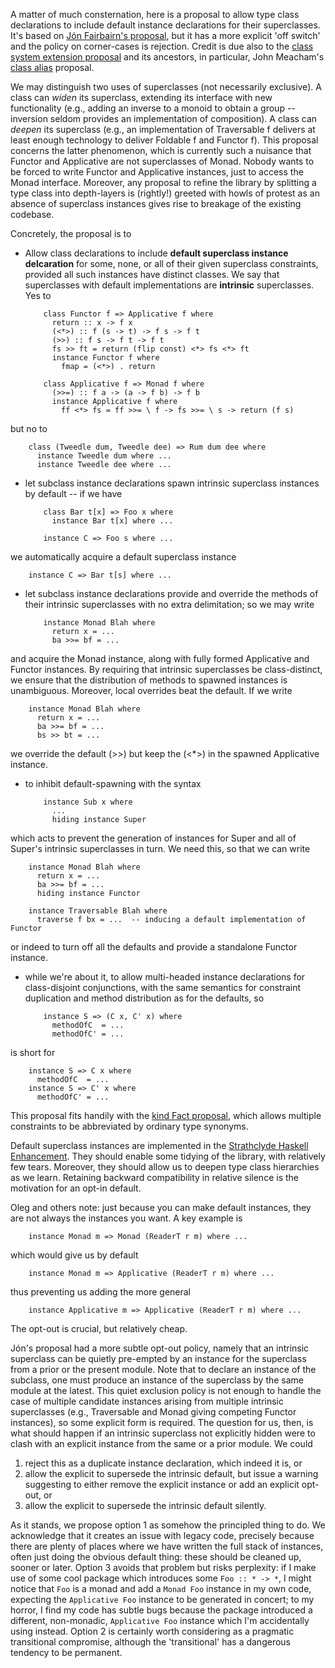
A matter of much consternation, here is a proposal to allow type class declarations to include default instance declarations for their superclasses. It's based on [ Jón Fairbairn's proposal](http://www.haskell.org//pipermail/haskell-prime/2006-August/001587.html), but it has a more explicit 'off switch' and the policy on corner-cases is rejection. Credit is due also to the [ class system extension proposal](http://www.haskell.org/haskellwiki/Class_system_extension_proposal) and its ancestors, in particular, John Meacham's [ class alias](http://repetae.net/recent/out/classalias.html) proposal.


We may distinguish two uses of superclasses (not necessarily exclusive). A class can *widen* its superclass, extending its interface with new functionality (e.g., adding an inverse to a monoid to obtain a group -- inversion seldom provides an implementation of composition). A class can *deepen* its superclass (e.g., an implementation of Traversable f delivers at least enough technology to deliver Foldable f and Functor f). This proposal concerns the latter phenomenon, which is currently such a nuisance that Functor and Applicative are not superclasses of Monad. Nobody wants to be forced to write Functor and Applicative instances, just to access the Monad interface. Moreover, any proposal to refine the library by splitting a type class into depth-layers is (rightly!) greeted with howls of protest as an absence of superclass instances gives rise to breakage of the existing codebase.


Concretely, the proposal is to

- Allow class declarations to include **default superclass instance delcaration** for some, none, or all of their given superclass constraints, provided all such instances have distinct classes. We say that superclasses with default implementations are **intrinsic** superclasses. Yes to

  ```wiki
      class Functor f => Applicative f where
        return :: x -> f x
        (<*>) :: f (s -> t) -> f s -> f t
        (>>) :: f s -> f t -> f t
        fs >> ft = return (flip const) <*> fs <*> ft
        instance Functor f where
          fmap = (<*>) . return

      class Applicative f => Monad f where
        (>>=) :: f a -> (a -> f b) -> f b
        instance Applicative f where
          ff <*> fs = ff >>= \ f -> fs >>= \ s -> return (f s)
  ```


but no to

```wiki
    class (Tweedle dum, Tweedle dee) => Rum dum dee where
      instance Tweedle dum where ...
      instance Tweedle dee where ...
```

- let subclass instance declarations spawn intrinsic superclass instances by default -- if we have

  ```wiki
      class Bar t[x] => Foo x where
        instance Bar t[x] where ...

      instance C => Foo s where ...
  ```


we automatically acquire a default superclass instance

```wiki
    instance C => Bar t[s] where ...
```

- let subclass instance declarations provide and override the methods of their intrinsic superclasses with no extra delimitation; so we may write

  ```wiki
      instance Monad Blah where
        return x = ...
        ba >>= bf = ...
  ```


and acquire the Monad instance, along with fully formed Applicative and Functor instances. By requiring that intrinsic superclasses be class-distinct, we ensure that the distribution of methods to spawned instances is unambiguous. Moreover, local overrides beat the default. If we write

```wiki
    instance Monad Blah where
      return x = ...
      ba >>= bf = ...
      bs >> bt = ...
```


we override the default (\>\>) but keep the (\<\*\>) in the spawned Applicative instance.

- to inhibit default-spawning with the syntax

  ```wiki
      instance Sub x where
        ...
        hiding instance Super
  ```


which acts to prevent the generation of instances for Super and all of Super's intrinsic superclasses in turn. We need this, so that we can write

```wiki
    instance Monad Blah where
      return x = ...
      ba >>= bf = ...
      hiding instance Functor

    instance Traversable Blah where
      traverse f bx = ...  -- inducing a default implementation of Functor
```


or indeed to turn off all the defaults and provide a standalone Functor instance.

- while we're about it, to allow multi-headed instance declarations for class-disjoint conjunctions, with the same semantics for constraint duplication and method distribution as for the defaults, so

  ```wiki
      instance S => (C x, C' x) where
        methodOfC  = ...
        methodOfC' = ...
  ```


is short for

```wiki
    instance S => C x where
      methodOfC  = ...
    instance S => C' x where
      methodOfC' = ...
```


This proposal fits handily with the [kind Fact proposal](kind-fact), which allows multiple constraints to be abbreviated by ordinary type synonyms.


Default superclass instances are implemented in the [ Strathclyde Haskell Enhancement](http://personal.cis.strath.ac.uk/~conor/pub/she/superclass.html). They should enable some tidying of the library, with relatively few tears. Moreover, they should allow us to deepen type class hierarchies as we learn. Retaining backward compatibility in relative silence is the motivation for an opt-in default.


Oleg and others note: just because you can make default instances, they are not always the instances you want. A key example is

```wiki
    instance Monad m => Monad (ReaderT r m) where ...
```


which would give us by default

```wiki
    instance Monad m => Applicative (ReaderT r m) where ...
```


thus preventing us adding the more general

```wiki
    instance Applicative m => Applicative (ReaderT r m) where ...
```


The opt-out is crucial, but relatively cheap.


Jón's proposal had a more subtle opt-out policy, namely that an intrinsic superclass can be quietly pre-empted by an instance for the superclass from a prior or the present module. Note that to declare an instance of the subclass, one must produce an instance of the superclass by the same module at the latest. This quiet exclusion policy is not enough to handle the case of multiple candidate instances arising from multiple intrinsic superclasses (e.g., Traversable and Monad giving competing Functor instances), so some explicit form is required. The question for us, then, is what should happen if an intrinsic superclass not explicitly hidden were to clash with an explicit instance from the same or a prior module. We could

1. reject this as a duplicate instance declaration, which indeed it is, or
1. allow the explicit to supersede the intrinsic default, but issue a warning suggesting to either remove the explicit instance or add an explicit opt-out, or
1. allow the explicit to supersede the intrinsic default silently.


As it stands, we propose option 1 as somehow the principled thing to do. We acknowledge that it creates an issue with legacy code, precisely because there are plenty of places where we have written the full stack of instances, often just doing the obvious default thing: these should be cleaned up, sooner or later. Option 3 avoids that problem but risks perplexity: if I make use of some cool package which introduces some `Foo :: * -> *`, I might notice that `Foo` is a monad and add a `Monad Foo` instance in my own code, expecting the `Applicative Foo` instance to be generated in concert; to my horror, I find my code has subtle bugs because the package introduced a different, non-monadic, `Applicative Foo` instance which I'm accidentally using instead. Option 2 is certainly worth considering as a pragmatic transitional compromise, although the 'transitional' has a dangerous tendency to be permanent.
